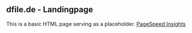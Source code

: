 ## dfile.de - Landingpage
This is a basic HTML page serving as a placeholder.
[PageSpeed Insights]([https://daringfireball.net/projects/markdown/](https://pagespeed.web.dev/analysis/https-dfile-de/71brme1nu4?form_factor=mobile))
